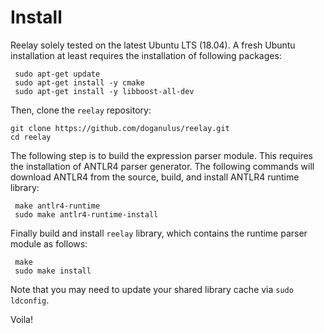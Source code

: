 # Install 

Reelay solely tested on the latest Ubuntu LTS (18.04). A fresh Ubuntu installation at least requires the installation of following packages:

     sudo apt-get update
     sudo apt-get install -y cmake
     sudo apt-get install -y libboost-all-dev

Then, clone the `reelay` repository:
    
    git clone https://github.com/doganulus/reelay.git
    cd reelay

The following step is to build the expression parser module. This requires the installation of ANTLR4 parser generator. The following commands will download ANTLR4 from the source, build, and install ANTLR4 runtime library:

     make antlr4-runtime
     sudo make antlr4-runtime-install

Finally build and install `reelay` library, which contains the runtime parser module as follows:

     make 
     sudo make install

Note that you may need to update your shared library cache via `sudo ldconfig`.

Voila!

